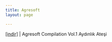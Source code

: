 ```yaml
---
title: Agresoft
layout: page

---
```

<a href="https://cloud.mail.ru/public/46ac7843310c/Agresoft%20Compilations%20Volume%201%20%27Ayd%C4%B1nl%C4%B1k%20Ate%C5%9Fi%27" target="_blank">[indir]</a>   |   Agresoft Compilation Vol.1 Aydınlık Ateşi